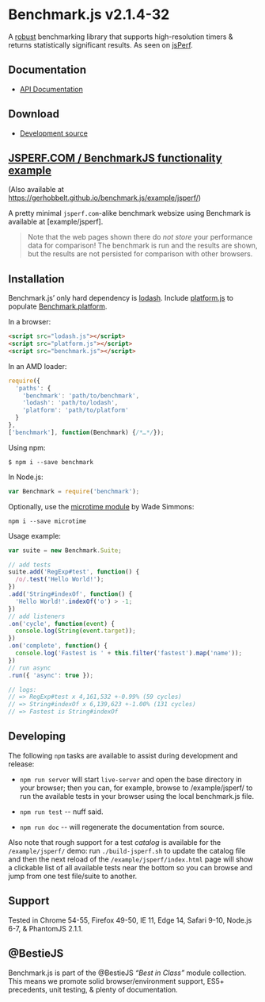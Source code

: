 # Benchmark.js v2.1.4-32

A [robust](https://mathiasbynens.be/notes/javascript-benchmarking "Bulletproof JavaScript benchmarks") benchmarking library that supports high-resolution timers & returns statistically significant results. As seen on [jsPerf](https://jsperf.com/).


## Documentation

* [API Documentation](./doc)


## Download

 * [Development source](https://raw.githubusercontent.com/gerhobbelt/benchmark.js/2.1.4-32/benchmark.js)


## [JSPERF.COM / BenchmarkJS functionality example](./example/jsperf/)

(Also available at https://gerhobbelt.github.io/benchmark.js/example/jsperf/)


A pretty minimal `jsperf.com`-alike benchmark websize using Benchmark is available at [example/jsperf].

>
> Note that the web pages shown there do *not store* your performance data for comparison! The benchmark
> is run and the results are shown, but the results are not persisted for comparison with other browsers.
>

## Installation

Benchmark.js’ only hard dependency is [lodash](https://lodash.com/).
Include [platform.js](https://mths.be/platform) to populate [Benchmark.platform](./docs#platform).

In a browser:

```html
<script src="lodash.js"></script>
<script src="platform.js"></script>
<script src="benchmark.js"></script>
```

In an AMD loader:

```js
require({
  'paths': {
    'benchmark': 'path/to/benchmark',
    'lodash': 'path/to/lodash',
    'platform': 'path/to/platform'
  }
},
['benchmark'], function(Benchmark) {/*…*/});
```

Using npm:

```shell
$ npm i --save benchmark
```

In Node.js:

```js
var Benchmark = require('benchmark');
```

Optionally, use the [microtime module](https://github.com/wadey/node-microtime) by Wade Simmons:

```shell
npm i --save microtime
```

Usage example:

```js
var suite = new Benchmark.Suite;

// add tests
suite.add('RegExp#test', function() {
  /o/.test('Hello World!');
})
.add('String#indexOf', function() {
  'Hello World!'.indexOf('o') > -1;
})
// add listeners
.on('cycle', function(event) {
  console.log(String(event.target));
})
.on('complete', function() {
  console.log('Fastest is ' + this.filter('fastest').map('name'));
})
// run async
.run({ 'async': true });

// logs:
// => RegExp#test x 4,161,532 +-0.99% (59 cycles)
// => String#indexOf x 6,139,623 +-1.00% (131 cycles)
// => Fastest is String#indexOf
```


## Developing

The following `npm` tasks are available to assist during development and release:

- `npm run server` will start `live-server` and open the base directory in your browser; then you can, for example, browse to /example/jsperf/ to run the available tests in your browser using the local benchmark.js file.

- `npm run test` -- nuff said.

- `npm run doc` -- will regenerate the documentation from source.

Also note that rough support for a test *catalog* is available for the `/example/jsperf/` demo: run `./build-jsperf.sh` to update the catalog file and then the next reload of the `/example/jsperf/index.html` page will show a clickable list of all available tests near the bottom so you can browse and jump from one test file/suite to another.


## Support

Tested in Chrome 54-55, Firefox 49-50, IE 11, Edge 14, Safari 9-10, Node.js 6-7, & PhantomJS 2.1.1.


## @BestieJS

Benchmark.js is part of the @BestieJS *“Best in Class”* module collection. This means we promote solid browser/environment support, ES5+ precedents, unit testing, & plenty of documentation.
